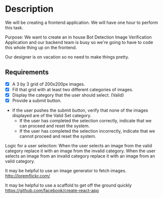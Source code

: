 # Description

We will be creating a frontend application.
We will have one hour to perform this task.

Purpose:
We want to create an in house Bot Detection Image Verification Application and our backend team is busy so we're going to have to code this whole thing up on the frontend.

Our designer is on vacation so no need to make things pretty.

## Requirements

- [x] A 3 by 3 grid of 200x200px images.
- [x] Fill that grid with at least two different categories of images.
- [x] Display the category that the user should select. (Valid)
- [x] Provide a submit button.
- If the user pushes the submit button, verify that none of the images displayed are of the Valid Set category.  
  - If the user has completed the selection correctly, indicate that we can proceed and reset the system.
  - If the user has completed the selection incorrectly, indicate that we cannot proceed and reset the system.

Logic for a user selection:
When the user selects an image from the valid category replace it with an image from the invalid category.
When the user selects an image from an invalid category replace it with an image from an valid category.
  
It may be helpful to use an image generator to fetch images.
<http://loremflickr.com/>

It may be helpful to use a scaffold to get off the ground quickly
<https://github.com/facebook/create-react-app>
